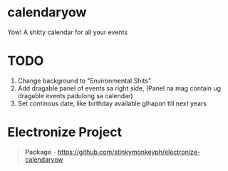 # calendaryow

Yow! A shitty calendar for all your events


# TODO

1. Change background to "Environmental Shits"
2. Add dragable panel of events sa right side, (Panel na mag contain ug dragable events padulong sa calendar)
3. Set continous date, like birthday available gihapon till next years

# Electronize Project

> **Package** - https://github.com/stinkymonkeyph/electronize-calendaryow


